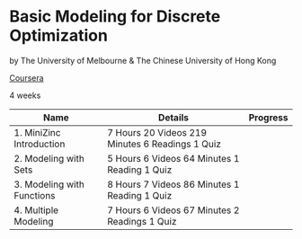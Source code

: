 # Basic Modeling for Discrete Optimization

by The University of Melbourne & The Chinese University of Hong Kong

[Coursera](https://www.coursera.org/learn/basic-modeling)

4 weeks

| Name | Details | Progress |
|------|---------|----------|
| 1. MiniZinc Introduction | 7 Hours 20 Videos 219 Minutes 6 Readings 1 Quiz |  |
| 2. Modeling with Sets | 5 Hours 6 Videos 64 Minutes 1 Reading 1 Quiz |  |
| 3. Modeling with Functions | 8 Hours 7 Videos 86 Minutes 1 Reading 1 Quiz |  |
| 4. Multiple Modeling | 7 Hours 6 Videos 67 Minutes 2 Readings 1 Quiz |  |

